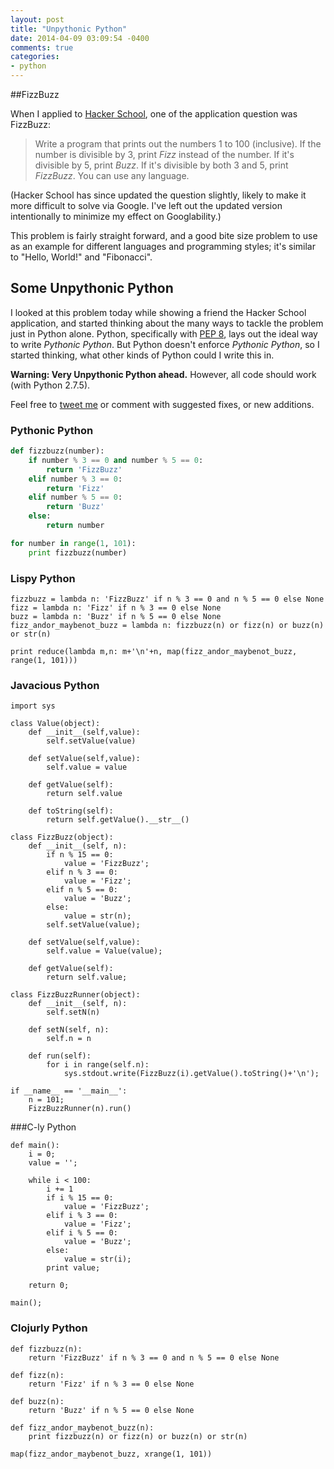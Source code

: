 ```yaml
---
layout: post
title: "Unpythonic Python"
date: 2014-04-09 03:09:54 -0400
comments: true
categories: 
- python
---
```


##FizzBuzz

When I applied to [Hacker School](http://www.hackerschool.com), one of the application question was FizzBuzz:

> Write a program that prints out the numbers 1 to 100 (inclusive). If the number is divisible by 3, print *Fizz* instead of the number. If it's divisible by 5, print *Buzz*. If it's divisible by both 3 and 5, print *FizzBuzz*. You can use any language.

(Hacker School has since updated the question slightly, likely to make it more difficult to solve via Google. I've left out the updated version intentionally to minimize my effect on Googlability.)

This problem is fairly straight forward, and a good bite size problem to use as an example for different languages and programming styles; it's similar to "Hello, World!" and "Fibonacci".

## Some Unpythonic Python

I looked at this problem today while showing a friend the Hacker School application, and started thinking about the many ways to tackle the problem just in Python alone. Python, specifically with [PEP 8](http://legacy.python.org/dev/peps/pep-0008/), lays out the ideal way to write *Pythonic Python*. But Python doesn't enforce *Pythonic Python*, so I started thinking, what other kinds of Python could I write this in.

**Warning: Very Unpythonic Python ahead.** However, all code should work (with Python 2.7.5).

Feel free to [tweet me](https://twitter.com/taubeneck) or comment with suggested fixes, or new additions.
<!-- more -->

### Pythonic Python

``` python
def fizzbuzz(number):
    if number % 3 == 0 and number % 5 == 0:
        return 'FizzBuzz'
    elif number % 3 == 0:
        return 'Fizz'
    elif number % 5 == 0:
        return 'Buzz'
    else:
        return number

for number in range(1, 101):
    print fizzbuzz(number)
```

### Lispy Python

```
fizzbuzz = lambda n: 'FizzBuzz' if n % 3 == 0 and n % 5 == 0 else None
fizz = lambda n: 'Fizz' if n % 3 == 0 else None
buzz = lambda n: 'Buzz' if n % 5 == 0 else None
fizz_andor_maybenot_buzz = lambda n: fizzbuzz(n) or fizz(n) or buzz(n) or str(n)

print reduce(lambda m,n: m+'\n'+n, map(fizz_andor_maybenot_buzz, range(1, 101)))
```

### Javacious Python

```
import sys

class Value(object):
    def __init__(self,value):
        self.setValue(value)
    
    def setValue(self,value):
        self.value = value
    
    def getValue(self):
        return self.value
        
    def toString(self):
        return self.getValue().__str__()

class FizzBuzz(object):
    def __init__(self, n):
        if n % 15 == 0:
            value = 'FizzBuzz';
        elif n % 3 == 0:
            value = 'Fizz';
        elif n % 5 == 0:
            value = 'Buzz';
        else:
            value = str(n);
        self.setValue(value);
    
    def setValue(self,value):
        self.value = Value(value);

    def getValue(self):
        return self.value;

class FizzBuzzRunner(object):
    def __init__(self, n):
        self.setN(n)
       
    def setN(self, n):
        self.n = n
      
    def run(self):
        for i in range(self.n):
            sys.stdout.write(FizzBuzz(i).getValue().toString()+'\n');

if __name__ == '__main__':
    n = 101;
    FizzBuzzRunner(n).run()    
```

###C-ly Python

```
def main():
    i = 0;
    value = '';

    while i < 100:
        i += 1
        if i % 15 == 0:
            value = 'FizzBuzz';
        elif i % 3 == 0:
            value = 'Fizz';
        elif i % 5 == 0:
            value = 'Buzz';
        else:
            value = str(i);
        print value;

    return 0;

main();
```

### Clojurly Python

```
def fizzbuzz(n):
    return 'FizzBuzz' if n % 3 == 0 and n % 5 == 0 else None

def fizz(n):
    return 'Fizz' if n % 3 == 0 else None

def buzz(n):
    return 'Buzz' if n % 5 == 0 else None

def fizz_andor_maybenot_buzz(n):
    print fizzbuzz(n) or fizz(n) or buzz(n) or str(n)

map(fizz_andor_maybenot_buzz, xrange(1, 101))
```

